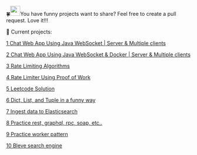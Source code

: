 🍀<img src="https://user-images.githubusercontent.com/5679180/79618120-0daffb80-80be-11ea-819e-d2b0fa904d07.gif" width="27px">You have funny projects want to share? Feel free to create a pull request. Love it!!!

🚀 Current projects:

[1 Chat Web App Using Java WebSocket | Server & Multiple clients](https://github.com/vkhanhqui/funny-things/tree/main/001-chat-web-app)

[2 Chat Web App Using Java WebSocket & Docker | Server & Multiple clients](https://github.com/vkhanhqui/funny-things/tree/main/002-chat-web-app-docker) 

[3 Rate Limiting Algorithms](https://github.com/vkhanhqui/youtube-code/tree/main/003-rate-limiter)

[4 Rate Limiter Using Proof of Work](https://github.com/vkhanhqui/youtube-code/tree/main/004-rate-limiter-proof-of-work)

[5 Leetcode Solution](https://github.com/vkhanhqui/youtube-code/tree/main/005-leetcode)

[6 Dict, List, and Tuple in a funny way](https://github.com/vkhanhqui/youtube-code/tree/main/006-python-stuffs)

[7 Ingest data to Elasticsearch](https://github.com/vkhanhqui/youtube-code/tree/main/007-ingest-data-elasticsearch)

[8 Practice rest, graphql, rpc, soap, etc..](https://github.com/vkhanhqui/youtube-code/tree/main/008-api-shapes)

[9 Practice worker pattern](https://github.com/vkhanhqui/youtube-code/tree/main/009-worker-pattern)

[10 Bleve search engine](https://github.com/vkhanhqui/youtube-code/tree/main/010-bleve-search)